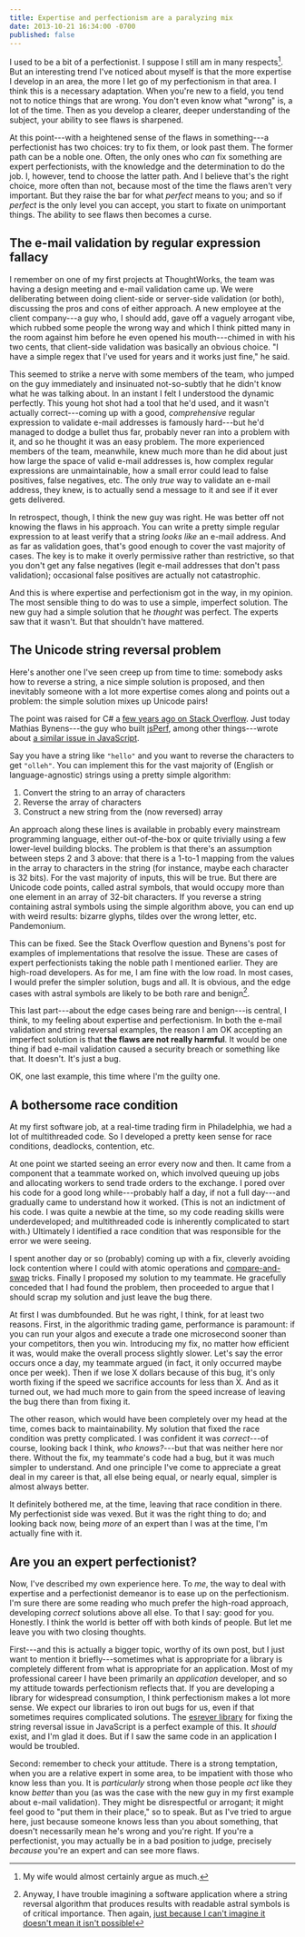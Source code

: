 ```yaml
---
title: Expertise and perfectionism are a paralyzing mix
date: 2013-10-21 16:34:00 -0700
published: false
---
```


I used to be a bit of a perfectionist. I suppose I still am in many respects[^still-a-perfectionist]. But an interesting trend I've noticed about myself is that the more expertise I develop in an area, the more I let go of my perfectionism in that area. I think this is a necessary adaptation. When you're new to a field, you tend not to notice things that are wrong. You don't even know what "wrong" is, a lot of the time. Then as you develop a clearer, deeper understanding of the subject, your ability to see flaws is sharpened.

At this point---with a heightened sense of the flaws in something---a perfectionist has two choices: try to fix them, or look past them. The former path can be a noble one. Often, the only ones who *can* fix something are expert perfectionists, with the knowledge and the determination to do the job. I, however, tend to choose the latter path. And I believe that's the right choice, more often than not, because most of the time the flaws aren't very important. But they raise the bar for what *perfect* means to you; and so if *perfect* is the only level you can accept, you start to fixate on unimportant things. The ability to see flaws then becomes a curse.

The e-mail validation by regular expression fallacy
---------------------------------------------------

I remember on one of my first projects at ThoughtWorks, the team was having a design meeting and e-mail validation came up. We were deliberating between doing client-side or server-side validation (or both), discussing the pros and cons of either approach. A new employee at the client company---a guy who, I should add, gave off a vaguely arrogant vibe, which rubbed some people the wrong way and which I think pitted many in the room against him before he even opened his mouth---chimed in with his two cents, that client-side validation was basically an obvious choice. "I have a simple regex that I've used for years and it works just fine," he said.

This seemed to strike a nerve with some members of the team, who jumped on the guy immediately and insinuated not-so-subtly that he didn't know what he was talking about. In an instant I felt I understood the dynamic perfectly. This young hot shot had a tool that he'd used, and it wasn't actually correct---coming up with a good, *comprehensive* regular expression to validate e-mail addresses is famously hard---but he'd managed to dodge a bullet thus far, probably never ran into a problem with it, and so he thought it was an easy problem. The more experienced members of the team, meanwhile, knew much more than he did about just how large the space of valid e-mail addresses is, how complex regular expressions are unmaintainable, how a small error could lead to false positives, false negatives, etc. The only *true* way to validate an e-mail address, they knew, is to actually send a message to it and see if it ever gets delivered.

In retrospect, though, I think the new guy was right. He was better off not knowing the flaws in his approach. You can write a pretty simple regular expression to at least verify that a string *looks like* an e-mail address. And as far as validation goes, that's good enough to cover the vast majority of cases. The key is to make it overly permissive rather than restrictive, so that you don't get any false negatives (legit e-mail addresses that don't pass validation); occasional false positives are actually not catastrophic.

And this is where expertise and perfectionism got in the way, in my opinion. The most sensible thing to do was to use a simple, imperfect solution. The new guy had a simple solution that he *thought* was perfect. The experts saw that it wasn't. But that shouldn't have mattered.

The Unicode string reversal problem
-----------------------------------

Here's another one I've seen creep up from time to time: somebody asks how to reverse a string, a nice simple solution is proposed, and then inevitably someone with a lot more expertise comes along and points out a problem: the simple solution mixes up Unicode pairs!

The point was raised for C# a [few years ago on Stack Overflow](http://stackoverflow.com/a/228062/105570). Just today Mathias Bynens---the guy who built [jsPerf](http://jsperf.com/), among other things---wrote about [a similar issue in JavaScript](http://mathiasbynens.be/notes/javascript-unicode#reversing-strings).

Say you have a string like `"hello"` and you want to reverse the characters to get `"olleh"`. You can implement this for the vast majority of (English or language-agnostic) strings using a pretty simple algorithm:

1. Convert the string to an array of characters
2. Reverse the array of characters
3. Construct a new string from the (now reversed) array

An approach along these lines is available in probably every mainstream programming language, either out-of-the-box or quite trivially using a few lower-level building blocks. The problem is that there's an assumption between steps 2 and 3 above: that there is a 1-to-1 mapping from the values in the array to characters in the string (for instance, maybe each character is 32 bits). For the vast majority of inputs, this will be true. But there are Unicode code points, called astral symbols, that would occupy more than one element in an array of 32-bit characters. If you reverse a string containing astral symbols using the simple algorithm above, you can end up with weird results: bizarre glyphs, tildes over the wrong letter, etc. Pandemonium.

This can be fixed. See the Stack Overflow question and Bynens's post for examples of implementations that resolve the issue. These are cases of expert perfectionists taking the noble path I mentioned earlier. They are high-road developers. As for me, I am fine with the low road. In most cases, I would prefer the simpler solution, bugs and all. It is obvious, and the edge cases with astral symbols are likely to be both rare and benign[^benign-edge-cases].

This last part---about the edge cases being rare and benign---is central, I think, to my feeling about expertise and perfectionism. In both the e-mail validation and string reversal examples, the reason I am OK accepting an imperfect solution is that **the flaws are not really harmful**. It would be one thing if bad e-mail validation caused a security breach or something like that. It doesn't. It's just a bug.

OK, one last example, this time where I'm the guilty one.

A bothersome race condition
---------------------------

At my first software job, at a real-time trading firm in Philadelphia, we had a lot of multithreaded code. So I developed a pretty keen sense for race conditions, deadlocks, contention, etc.

At one point we started seeing an error every now and then. It came from a component that a teammate worked on, which involved queuing up jobs and allocating workers to send trade orders to the exchange. I pored over his code for a good long while---probably half a day, if not a full day---and gradually came to understand how it worked. (This is not an indictment of his code. I was quite a newbie at the time, so my code reading skills were underdeveloped; and multithreaded code is inherently complicated to start with.) Ultimately I identified a race condition that was responsible for the error we were seeing.

I spent another day or so (probably) coming up with a fix, cleverly avoiding lock contention where I could with atomic operations and [compare-and-swap](http://en.wikipedia.org/wiki/Compare-and-swap) tricks. Finally I proposed my solution to my teammate. He gracefully conceded that I had found the problem, then proceeded to argue that I should scrap my solution and just leave the bug there.

At first I was dumbfounded. But he was right, I think, for at least two reasons. First, in the algorithmic trading game, performance is paramount: if you can run your algos and execute a trade one microsecond sooner than your competitors, then you win. Introducing my fix, no matter how efficient it was, would make the overall process slightly slower. Let's say the error occurs once a day, my teammate argued (in fact, it only occurred maybe once per week). Then if we lose X dollars because of this bug, it's only worth fixing if the speed we sacrifice accounts for less than X. And as it turned out, we had much more to gain from the speed increase of leaving the bug there than from fixing it.

The other reason, which would have been completely over my head at the time, comes back to maintainability. My solution that fixed the race condition was pretty complicated. I was confident it was *correct*---of course, looking back I think, *who knows?*---but that was neither here nor there. Without the fix, my teammate's code had a bug, but it was much simpler to understand. And one principle I've come to appreciate a great deal in my career is that, all else being equal, or nearly equal, simpler is almost always better.

It definitely bothered me, at the time, leaving that race condition in there. My perfectionist side was vexed. But it was the right thing to do; and looking back now, being *more* of an expert than I was at the time, I'm actually fine with it.

Are you an expert perfectionist?
--------------------------------

Now, I've described my own experience here. To *me*, the way to deal with expertise and a perfectionist demeanor is to ease up on the perfectionism. I'm sure there are some reading who much prefer the high-road approach, developing *correct* solutions above all else. To that I say: good for you. Honestly. I think the world is better off with both kinds of people. But let me leave you with two closing thoughts.

First---and this is actually a bigger topic, worthy of its own post, but I just want to mention it briefly---sometimes what is appropriate for a library is completely different from what is appropriate for an application. Most of my professional career I have been primarily an *application* developer, and so my attitude towards perfectionism reflects that. If you are developing a library for widespread consumption, I think perfectionism makes a lot more sense. We expect our libraries to iron out bugs for us, even if that sometimes requires complicated solutions. The [esrever library](https://github.com/mathiasbynens/esrever) for fixing the string reversal issue in JavaScript is a perfect example of this. It *should* exist, and I'm glad it does. But if I saw the same code in an application I would be troubled.

Second: remember to check your attitude. There is a strong temptation, when you are a relative expert in some area, to be impatient with those who know less than you. It is *particularly* strong when those people *act* like they know *better* than you (as was the case with the new guy in my first example about e-mail validation). They might be disrespectful or arrogant; it might feel good to "put them in their place," so to speak. But as I've tried to argue here, just because someone knows less than you about something, that doesn't necessarily mean he's wrong and you're right. If you're a perfectionist, you may actually be in a bad position to judge, precisely *because* you're an expert and can see more flaws.

[^still-a-perfectionist]: My wife would almost certainly argue as much.

[^benign-edge-cases]: Anyway, I have trouble imagining a software application where a string reversal algorithm that produces results with readable astral symbols is of critical importance. Then again, [just because I can't imagine it doesn't mean it isn't possible!](/posts/absence-of-disproof-is-not-proof.html)
